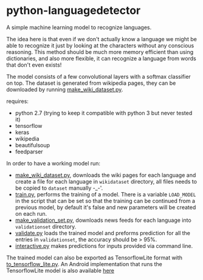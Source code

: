 # python-languagedetector
A simple machine learning model to recognize languages.

The idea here is that even if we don't actually know a language we might be able to recognize it just by looking at the characters without any conscious reasoning. This method should be much more memory efficient than using dictionaries, and also more flexible, it can recognize a language from words that don't even exists!

The model consists of a few convolutional layers with a softmax classifier on top. The dataset is generated from wikipedia pages, they can be downloaded by running [make_wiki_dataset.py](https://github.com/lelloman/python-languagedetector/blob/master/make_wiki_dataset.py).

requires:
- python 2.7 (trying to keep it compatible with python 3 but never tested it)
- tensorflow
- keras
- wikipedia
- beautifulsoup
- feedparser

In order to have a working model run:
- [make_wiki_dataset.py](https://github.com/lelloman/python-languagedetector/blob/master/make_wiki_dataset.py), downloads the wiki pages for each language and create a file for each language in `wikidataset` directory, all files needs to be copied to `dataset` manually -_-'.
- [train.py](https://github.com/lelloman/python-languagedetector/blob/master/train.py), performs the training of a model. There is a variable `LOAD_MODEL` in the script that can be set so that the training can be continued from a previous model, by default it's false and new parameters will be created on each run.
- [make_validation_set.py](https://github.com/lelloman/python-languagedetector/blob/master/make_validation_set.py), downloads news feeds for each language into `validationset` directory.
- [validate.py](https://github.com/lelloman/python-languagedetector/blob/master/validate.py) loads the trained model and preforms prediction for all the entries in `validationset`, the accuracy should be > 95%.
- [interactive.py](https://github.com/lelloman/python-languagedetector/blob/master/interactive.py) makes predictions for inputs provided via command line.

The trained model can also be exported as TensorflowLite format with [to_tensorflow_lite.py](https://github.com/lelloman/python-languagedetector/blob/master/to_tensorflow_lite.py). An Android implementation that runs the TensorflowLite model is also available [here](https://github.com/lelloman/android-language-detector)
